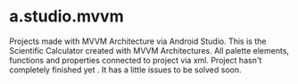 # a.studio.mvvm
Projects made with MVVM Architecture via Android Studio.
This is the Scientific Calculator created with MVVM Architectures. All palette elements, functions and properties connected to project via xml.
Project hasn't completely finished yet . It has a little issues to be solved soon.
